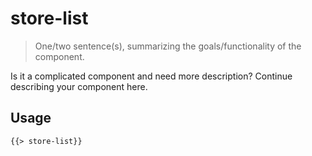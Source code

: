 # store-list

> One/two sentence(s), summarizing the goals/functionality of the component.

Is it a complicated component and need more description? Continue describing your component here.

## Usage

```html
{{> store-list}}
```
